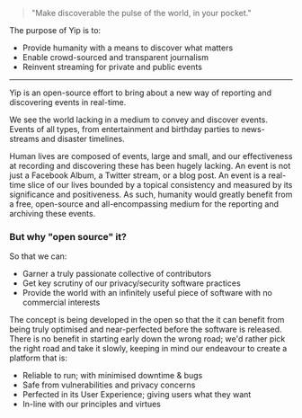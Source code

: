 > "Make discoverable the pulse of the world, in your pocket."

The purpose of Yip is to:

 * Provide humanity with a means to discover what matters
 * Enable crowd-sourced and transparent journalism
 * Reinvent streaming for private and public events

---

Yip is an open-source effort to bring about a new way of reporting and discovering events in real-time.

We see the world lacking in a medium to convey and discover events. Events of all types, from entertainment and birthday parties to news-streams and disaster timelines.

Human lives are composed of events, large and small, and our effectiveness at recording and discovering these has been hugely lacking. An event is not just a Facebook Album, a Twitter stream, or a blog post. An event is a real-time slice of our lives bounded by a topical consistency and measured by its significance and positiveness. As such, humanity would greatly benefit from a free, open-source and all-encompassing medium for the reporting and archiving these events.

### But why "open source" it?

So that we can:

 * Garner a truly passionate collective of contributors
 * Get key scrutiny of our privacy/security software practices
 * Provide the world with an infinitely useful piece of software with no commercial interests
 
The concept is being developed in the open so that the it can benefit from being truly optimised and near-perfected before the software is released. There is no benefit in starting early down the wrong road; we'd rather pick the right road and take it slowly, keeping in mind our endeavour to create a platform that is:

 * Reliable to run; with minimised downtime & bugs
 * Safe from vulnerabilities and privacy concerns
 * Perfected in its User Experience; giving users what they want
 * In-line with our principles and virtues
